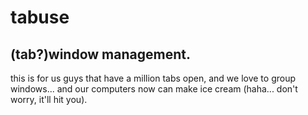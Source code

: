 # tabuse
## (tab?)window management.
this is for us guys that have a million tabs open, and we love to group windows... and our computers now can make ice cream (haha... don't worry, it'll hit you).
